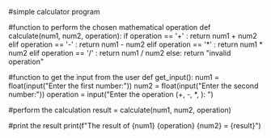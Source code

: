 #simple calculator program

#function to perform the chosen mathematical operation
def calculate(num1, num2, operation):
    if operation == '+' :
        return num1 + num2
    elif operation == '-' :
        return num1 - num2
    elif operation == '*' :
        return num1 * num2
    elif operation == '/' :
        return num1 / num2
    else:
        return "invalid operation"
    

#function to get the input from the user
def get_input():
    num1 = float(input("Enter the first number:"))
    num2 = float(input("Enter the second number:"))
    operation = input("Enter the operation (+, -, *, ): ")
                      
#perform the calculation
    result = calculate(num1, num2, operation)
    
#print the result
    print(f"The result of {num1} {operation} {num2} = {result}")
    
